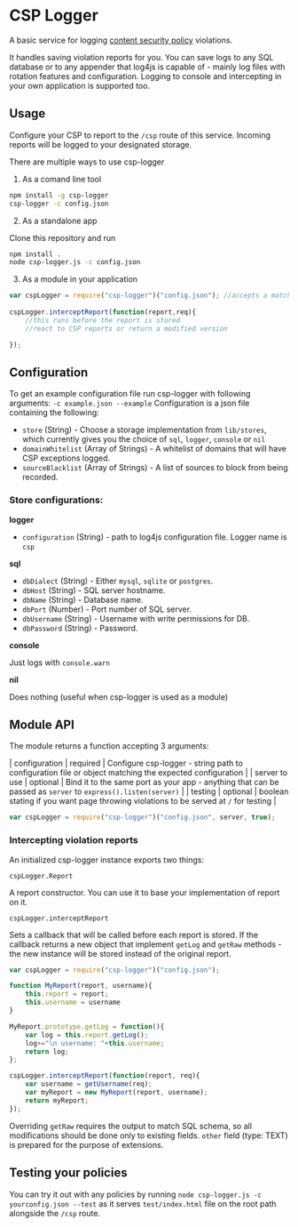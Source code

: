 # CSP Logger

A basic service for logging [content security policy](https://developer.mozilla.org/en-US/docs/Security/CSP) violations.

It handles saving violation reports for you. You can save logs to any SQL database or to any appender that log4js is capable of - mainly log files with rotation features and configuration. Logging to console and intercepting in your own application is supported too.

## Usage

Configure your CSP to report to the `/csp` route of this service. Incoming reports will be logged to your designated storage.

There are multiple ways to use csp-logger

1. As a comand line tool

```bash
npm install -g csp-logger
csp-logger -c config.json
```

2. As a standalone app 

Clone this repository and run 
```bash
npm install .
node csp-logger.js -c config.json
```

3. As a module in your application

```javascript
var cspLogger = require("csp-logger")("config.json"); //accepts a matching object too
   
cspLogger.interceptReport(function(report,req){
    //this runs before the report is stored
    //react to CSP reports or return a modified version 

});
```

## Configuration

To get an example configuration file run csp-logger with following arguments: `-c example.json --example`
Configuration is a json file containing the following:

- `store` (String) - Choose a storage implementation from `lib/stores`, which currently gives you the choice of `sql`, `logger`, `console` or `nil`
- `domainWhitelist` (Array of Strings) - A whitelist of domains that will have CSP exceptions logged.
- `sourceBlacklist` (Array of Strings) - A list of sources to block from being recorded. 

### Store configurations:

**logger**

- `configuration` (String) - path to log4js configuration file. Logger name is `csp`

**sql**

- `dbDialect` (String) - Either `mysql`, `sqlite` or `postgres`.
- `dbHost` (String) - SQL server hostname.
- `dbName` (String) - Database name.
- `dbPort` (Number) - Port number of SQL server.
- `dbUsername` (String) - Username with write permissions for DB.
- `dbPassword` (String) - Password.

**console**

Just logs with `console.warn`

**nil**

Does nothing (useful when csp-logger is used as a module)

## Module API

The module returns a function accepting 3 arguments:

| configuration | required | Configure csp-logger - string path to configuration file or object matching the expected configuration |
| server to use | optional | Bind it to the same port as your app - anything that can be passed as `server` to `express().listen(server)` |
| testing | optional |  boolean stating if you want page throwing violations to be served at `/` for testing |

```javascript
var cspLogger = require("csp-logger")("config.json", server, true); 
```

### Intercepting violation reports

An initialized csp-logger instance exports two things:

`cspLogger.Report`

A report constructor. You can use it to base your implementation of report on it.

`cspLogger.interceptReport`

Sets a callback that will be called before each report is stored. 
If the callback returns a new object that implement `getLog` and `getRaw` methods - the new instance will be stored instead of the original report.


```javascript
var cspLogger = require("csp-logger")("config.json");

function MyReport(report, username){
    this.report = report;
    this.username = username
}

MyReport.prototype.getLog = function(){
    var log = this.report.getLog();
    log+="\n username: "+this.username;
    return log;
};

cspLogger.interceptReport(function(report, req){
    var username = getUsername(req);
    var myReport = new MyReport(report, username);
    return myReport;
});
```

Overriding `getRaw` requires the output to match SQL schema, so all modifications should be done only to existing fields. `other` field (type: TEXT) is prepared for the purpose of extensions. 

## Testing your policies

You can try it out with any policies by running `node csp-logger.js -c yourconfig.json --test` as it serves `test/index.html` file on the root path alongside the `/csp` route.
